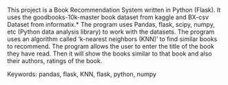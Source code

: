 
This project is a Book Recommendation System written in Python (Flask). It uses the goodbooks-10k-master book dataset from kaggle and BX-csv Dataset from informatix.* The program uses Pandas, flask, scipy, numpy, etc (Python data analysis library) to work with the datasets. The program uses an algorithm called ‘k-nearest neighbors (KNN)’ to find similar books to recommend. The program allows the user to enter the title of the book they have read. Then it will show the books similar to that book and also their authors, ratings of the book.

Keywords: pandas, flask, KNN, flask, python, numpy
